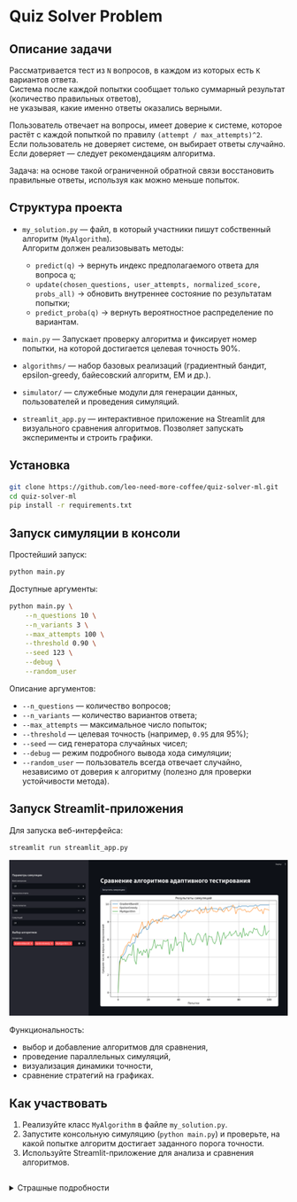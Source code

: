# Quiz Solver Problem

## Описание задачи

Рассматривается тест из `N` вопросов, в каждом из которых есть `K` вариантов ответа.  
Система после каждой попытки сообщает только суммарный результат (количество правильных ответов),  
не указывая, какие именно ответы оказались верными.

Пользователь отвечает на вопросы, имеет доверие к системе,
которое растёт с каждой попыткой по правилу `(attempt / max_attempts)^2`.  
Если пользователь не доверяет системе, он выбирает ответы случайно. Если доверяет — следует рекомендациям алгоритма.

Задача: на основе такой ограниченной обратной связи восстановить правильные ответы, используя как можно меньше попыток.

## Структура проекта

- `my_solution.py` — файл, в который участники пишут собственный алгоритм (`MyAlgorithm`).  
  Алгоритм должен реализовывать методы:
  - `predict(q)` → вернуть индекс предполагаемого ответа для вопроса `q`;
  - `update(chosen_questions, user_attempts, normalized_score, probs_all)` → обновить внутреннее состояние по результатам попытки;
  - `predict_proba(q)` → вернуть вероятностное распределение по вариантам.

- `main.py` — Запускает проверку алгоритма и фиксирует номер попытки, на которой достигается целевая точность 90%.

- `algorithms/` — набор базовых реализаций (градиентный бандит, epsilon-greedy, байесовский алгоритм, EM и др.).

- `simulator/` — служебные модули для генерации данных, пользователей и проведения симуляций.

- `streamlit_app.py` — интерактивное приложение на Streamlit для визуального сравнения алгоритмов. Позволяет запускать эксперименты и строить графики.

## Установка

```bash
git clone https://github.com/leo-need-more-coffee/quiz-solver-ml.git
cd quiz-solver-ml
pip install -r requirements.txt
```

## Запуск симуляции в консоли

Простейший запуск:
```bash
python main.py
````

Доступные аргументы:

```bash
python main.py \
    --n_questions 10 \
    --n_variants 3 \
    --max_attempts 100 \
    --threshold 0.90 \
    --seed 123 \
    --debug \
    --random_user
````

Описание аргументов:

* `--n_questions` — количество вопросов;
* `--n_variants` — количество вариантов ответа;
* `--max_attempts` — максимальное число попыток;
* `--threshold` — целевая точность (например, `0.95` для 95%);
* `--seed` — сид генератора случайных чисел;
* `--debug` — режим подробного вывода хода симуляции;
* `--random_user` — пользователь всегда отвечает случайно, независимо от доверия к алгоритму (полезно для проверки устойчивости метода).

## Запуск Streamlit-приложения

Для запуска веб-интерфейса:

```bash
streamlit run streamlit_app.py
```

[![Streamlit App Screenshot](readme-pics/streamlit_pic.png)](screenshot.png)

Функциональность:

* выбор и добавление алгоритмов для сравнения,
* проведение параллельных симуляций,
* визуализация динамики точности,
* сравнение стратегий на графиках.

## Как участвовать

1. Реализуйте класс `MyAlgorithm` в файле `my_solution.py`.
2. Запустите консольную симуляцию (`python main.py`) и проверьте, на какой попытке алгоритм достигает заданного порога точности.
3. Используйте Streamlit-приложение для анализа и сравнения алгоритмов.

##  

<details>
<summary> Страшные подробности </summary>

## Как работает симуляция (пошагово)

1. **Инициализация**

* Генерируется скрытый вектор правильных ответов `correct_answers` длины `N` с числами от `0` до `K-1`.
* Создаются экземпляры `MyAlgorithm(n_total_questions=N, n_variants=K)` и `User(n_variants=K, always_random=--random_user)`.
* Фиксируются сиды `random` и `numpy` для воспроизводимости.

2. **Цикл попыток** (для `attempt = 1 .. max_attempts`)

* Вычисляется доверие пользователя `trust = (attempt / max_attempts)^2`. Если передан флаг `--random_user`, доверие игнорируется.
* Для **каждого вопроса `q`**:

  * Симуляция запрашивает у алгоритма распределение вероятностей по вариантам:

    * если реализован `predict_proba(q)` — используется он;
    * иначе берётся «острый» вектор на основе `predict(q)` (единица на выбранном варианте).
  * Пользователь выбирает ответ:

    * если `--random_user` включён — равномерно случайно из `0..K-1`;
    * иначе с вероятностью `1 - trust` — случайно, с вероятностью `trust` — по `probs_system`.
  * Параллельно фиксируется «жёсткое» предсказание алгоритма `predictions[q] = algo.predict(q)`.
  * Сохраняются `user_attempts[q]` и `probs_all[q]` (это нужно для обучения).

3. **Подсчёт двух метрик**

* **Что видел бы реальный тест (для обучения):**
  `score_user = mean(user_attempts[q] == correct_answers[q])`.
* **Какой на самом деле уровень алгоритма (для оценки):**
  `score_algo = mean(predictions[q] == correct_answers[q])`.

4. **Обновление алгоритма**

* Вызывается `algo.update(chosen_questions, user_attempts, score_user, probs_all)`, где

  * `chosen_questions = list(range(N))` (в этой версии берём все вопросы),
  * `user_attempts` — ответы пользователя,
  * `score_user` — агрегированная обратная связь (аналог «балла от системы»),
  * `probs_all` — распределения, которые алгоритм показывал (по одному на вопрос).
* Важно: алгоритм **не видит** `correct_answers` и **не знает**, где были ошибки; он учится **только** на суммарном `score_user` и собственных распределениях `probs_all`.

5. **Контроль останова**

* Если `score_algo >= threshold` — симуляция завершает работу и печатает номер попытки, на которой алгоритм достиг целевой точности.
* Если цикл закончился без достижения порога — печатается соответствующее сообщение.

6. **Режим отладки (`--debug`)**

* Каждые 10 попыток (и при достижении порога) выводятся:

  * номер попытки и текущее `trust`,
  * `user_score` (по пользовательским ответам) и `algo_score` (по предсказаниям),
  * для проверки — предсказание `Q0_pred` и истинный ответ `Q0_true` по первому вопросу.

## Контракт для `MyAlgorithm`

Минимально необходимо:

* `predict(q: int) -> int` — вернуть индекс варианта `0..K-1`.
* `update(chosen_questions: list[int], user_attempts: list[int], normalized_score: float, probs_all: list[np.ndarray]) -> None` — обновить внутреннее состояние.
* `predict_proba(q: int) -> np.ndarray` длины `K` с суммой 1. Если метода нет, симуляция заменит его «острым» вектором по `predict(q)`.

Замечания:

* Все индексы вариантов — от `0` до `K-1`.
* `normalized_score` — число в диапазоне `[0,1]`.
* Если используете вероятности, нормируйте так, чтобы `sum(probs) == 1` и не было отрицательных значений.

## Что меняет `--random_user`

* Пользователь **всегда** отвечает равномерно случайно, независимо от рекомендаций алгоритма.
* Это стресс-тест: алгоритм не получает «подыгрывания» от пользователя и видит более шумный `score_user`.
* Полезно для проверки устойчивости метода.
</details>